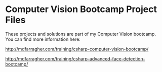 # Computer Vision Bootcamp Project Files
These projects and solutions are part of my Computer Vision bootcamp. You can find more information here: 

http://mdfarragher.com/training/csharp-computer-vision-bootcamp/

http://mdfarragher.com/training/csharp-advanced-face-detection-bootcamp/

